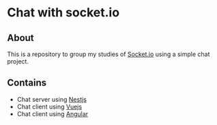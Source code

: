 # Chat with socket.io

## About

This is a repository to group my studies of [Socket.io](https://socket.io/) using a simple chat project.

## Contains

- Chat server using [Nestjs](https://nestjs.com/)
- Chat client using [Vuejs](https://vuejs.org/)
- Chat client using [Angular](https://angular.io/)
